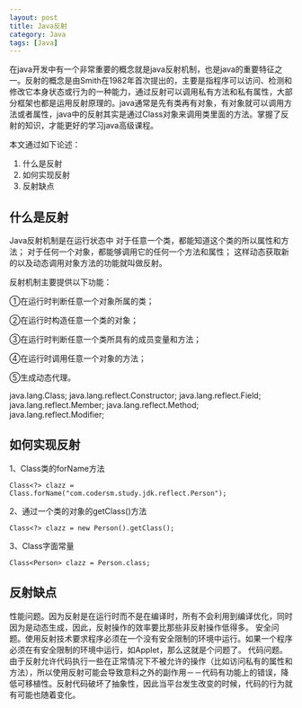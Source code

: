 ```yaml
---
layout: post
title: Java反射
category: Java
tags: [Java]
---
```


在java开发中有一个非常重要的概念就是java反射机制，也是java的重要特征之一。反射的概念是由Smith在1982年首次提出的，主要是指程序可以访问、检测和修改它本身状态或行为的一种能力，通过反射可以调用私有方法和私有属性，大部分框架也都是运用反射原理的。java通常是先有类再有对象，有对象就可以调用方法或者属性，java中的反射其实是通过Class对象来调用类里面的方法。掌握了反射的知识，才能更好的学习java高级课程。

本文通过如下论述：

1. 什么是反射
2. 如何实现反射
3. 反射缺点

## 什么是反射

Java反射机制是在运行状态中
对于任意一个类，都能知道这个类的所以属性和方法；
对于任何一个对象，都能够调用它的任何一个方法和属性；
这样动态获取新的以及动态调用对象方法的功能就叫做反射。

反射机制主要提供以下功能：

①在运行时判断任意一个对象所属的类；

②在运行时构造任意一个类的对象；

③在运行时判断任意一个类所具有的成员变量和方法；

④在运行时调用任意一个对象的方法；

⑤生成动态代理。

java.lang.Class;
java.lang.reflect.Constructor; java.lang.reflect.Field;
java.lang.reflect.Member;
java.lang.reflect.Method;
java.lang.reflect.Modifier;

## 如何实现反射

1、Class类的forName方法

```
Class<?> clazz = Class.forName("com.codersm.study.jdk.reflect.Person");
```

2、通过一个类的对象的getClass()方法

```
Class<?> clazz = new Person().getClass();
```

3、Class字面常量

```
Class<Person> clazz = Person.class;
```

## 反射缺点

性能问题。因为反射是在运行时而不是在编译时，所有不会利用到编译优化，同时因为是动态生成，因此，反射操作的效率要比那些非反射操作低得多。
安全问题。使用反射技术要求程序必须在一个没有安全限制的环境中运行。如果一个程序必须在有安全限制的环境中运行，如Applet，那么这就是个问题了。
代码问题。由于反射允许代码执行一些在正常情况下不被允许的操作（比如访问私有的属性和方法），所以使用反射可能会导致意料之外的副作用－－代码有功能上的错误，降低可移植性。反射代码破坏了抽象性，因此当平台发生改变的时候，代码的行为就有可能也随着变化。